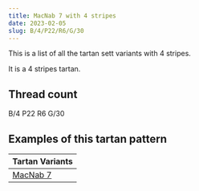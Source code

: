 ```yaml
---
title: MacNab 7 with 4 stripes
date: 2023-02-05
slug: B/4/P22/R6/G/30
---
```

This is a list of all the tartan sett variants with 4 stripes.

It is a 4 stripes tartan.


## Thread count
B/4 P22 R6 G/30

## Examples of this tartan pattern

| Tartan Variants |
|---------------|
| [MacNab 7](/variants/b/4/p22/r6/g/30-b5480b0-g008000-p800080-rc00000)||
